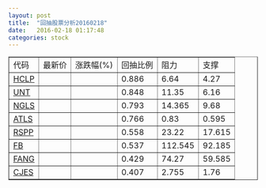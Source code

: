 ```yaml
---
layout: post
title:  "回抽股票分析20160218"
date:   2016-02-18 01:17:48
categories: stock
---
```

<script type="text/javascript">
var stockList = []
stockList.push('gb_hclp');
stockList.push('gb_unt');
stockList.push('gb_ngls');
stockList.push('gb_atls');
stockList.push('gb_rspp');
stockList.push('gb_fb');
stockList.push('gb_fang');
stockList.push('gb_cjes');
</script>
<table border="1">
 <tr>
 <td>代码</td>
 <td>最新价</td>
 <td>涨跌幅(%)</td>
 <td>回抽比例</td>
 <td>阻力</td>
 <td>支撑</td>
</tr>
  <tr id="hclp">
  <td><a href="http://stock.finance.sina.com.cn/usstock/quotes/HCLP.html" target="_blank">HCLP</a></td><td></td><td></td><td>0.886</td><td>6.64</td><td>4.27</td></tr>
  <tr id="unt">
  <td><a href="http://stock.finance.sina.com.cn/usstock/quotes/UNT.html" target="_blank">UNT</a></td><td></td><td></td><td>0.848</td><td>11.35</td><td>6.16</td></tr>
  <tr id="ngls">
  <td><a href="http://stock.finance.sina.com.cn/usstock/quotes/NGLS.html" target="_blank">NGLS</a></td><td></td><td></td><td>0.793</td><td>14.365</td><td>9.68</td></tr>
  <tr id="atls">
  <td><a href="http://stock.finance.sina.com.cn/usstock/quotes/ATLS.html" target="_blank">ATLS</a></td><td></td><td></td><td>0.766</td><td>0.83</td><td>0.595</td></tr>
  <tr id="rspp">
  <td><a href="http://stock.finance.sina.com.cn/usstock/quotes/RSPP.html" target="_blank">RSPP</a></td><td></td><td></td><td>0.558</td><td>23.22</td><td>17.615</td></tr>
  <tr id="fb">
  <td><a href="http://stock.finance.sina.com.cn/usstock/quotes/FB.html" target="_blank">FB</a></td><td></td><td></td><td>0.537</td><td>112.545</td><td>92.185</td></tr>
  <tr id="fang">
  <td><a href="http://stock.finance.sina.com.cn/usstock/quotes/FANG.html" target="_blank">FANG</a></td><td></td><td></td><td>0.429</td><td>74.27</td><td>59.585</td></tr>
  <tr id="cjes">
  <td><a href="http://stock.finance.sina.com.cn/usstock/quotes/CJES.html" target="_blank">CJES</a></td><td></td><td></td><td>0.407</td><td>2.755</td><td>1.76</td></tr>
</table>
